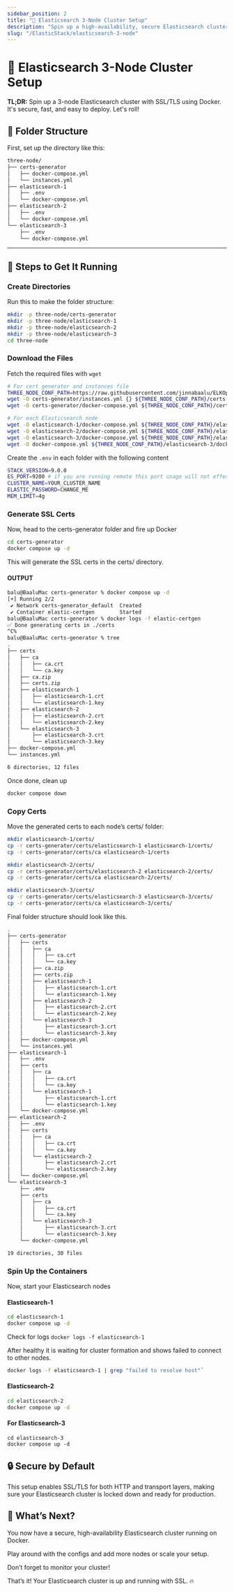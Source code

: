 ```yaml
---
sidebar_position: 2
title: "🐳 Elasticsearch 3-Node Cluster Setup"
description: "Spin up a high-availability, secure Elasticsearch cluster with Docker."
slug: "/ElasticStack/elasticsearch-3-node"
---
```


# 🐳 Elasticsearch 3-Node Cluster Setup

**TL;DR:** Spin up a 3-node Elasticsearch cluster with SSL/TLS using Docker. It's secure, fast, and easy to deploy. Let's roll!

## 📂 Folder Structure

First, set up the directory like this:

```bash
three-node/
├── certs-generator
│   ├── docker-compose.yml
│   └── instances.yml
├── elasticsearch-1
│   ├── .env
│   └── docker-compose.yml
├── elasticsearch-2
│   ├── .env
│   └── docker-compose.yml
└── elasticsearch-3
    ├── .env
    └── docker-compose.yml
```
---
## 🚀 Steps to Get It Running
### Create Directories
Run this to make the folder structure:
```bash
mkdir -p three-node/certs-generator
mkdir -p three-node/elasticsearch-1
mkdir -p three-node/elasticsearch-2
mkdir -p three-node/elasticsearch-3
cd three-node
```
### Download the Files
Fetch the required files with `wget`
```bash
# For cert generator and instances file
THREE_NODE_CONF_PATH=https://raw.githubusercontent.com/jinnabaalu/ELKOperations/refs/heads/main/elasticsearch/three-node/
wget -O certs-generator/instances.yml {} ${THREE_NODE_CONF_PATH}/certs-generator/instances.yml
wget -O certs-generator/docker-compose.yml ${THREE_NODE_CONF_PATH}/certs-generator/docker-compose.yml

# For each Elasticsearch node
wget -O elasticsearch-1/docker-compose.yml ${THREE_NODE_CONF_PATH}/elasticsearch-1/docker-compose.yml
wget -O elasticsearch-2/docker-compose.yml ${THREE_NODE_CONF_PATH}/elasticsearch-2/docker-compose.yml
wget -O elasticsearch-3/docker-compose.yml ${THREE_NODE_CONF_PATH}/elasticsearch-3/docker-compose.yml
wget -O docker-compose.yml ${THREE_NODE_CONF_PATH}/elasticsearch-3/docker-compose.yml
```
Create the `.env` in each folder with the following content

```bash
STACK_VERSION=9.0.0
ES_PORT=9200 # if you are running remote this port usage will not effect the other container
CLUSTER_NAME=YOUR_CLUSTER_NAME
ELASTIC_PASSWORD=CHANGE_ME
MEM_LIMIT=4g
```

### Generate SSL Certs
Now, head to the certs-generator folder and fire up Docker
```bash
cd certs-generator
docker compose up -d    
```

This will generate the SSL certs in the certs/ directory. 

#### OUTPUT
```bash
balu@BaaluMac certs-generator % docker compose up -d
[+] Running 2/2
 ✔ Network certs-generator_default  Created                                                           0.2s
 ✔ Container elastic-certgen        Started                                                           0.5s
balu@BaaluMac certs-generator % docker logs -f elastic-certgen
✅ Done generating certs in ./certs
^C%
balu@BaaluMac certs-generator % tree
.
├── certs
│   ├── ca
│   │   ├── ca.crt
│   │   └── ca.key
│   ├── ca.zip
│   ├── certs.zip
│   ├── elasticsearch-1
│   │   ├── elasticsearch-1.crt
│   │   └── elasticsearch-1.key
│   ├── elasticsearch-2
│   │   ├── elasticsearch-2.crt
│   │   └── elasticsearch-2.key
│   └── elasticsearch-3
│       ├── elasticsearch-3.crt
│       └── elasticsearch-3.key
├── docker-compose.yml
└── instances.yml

6 directories, 12 files
```

Once done, clean up

```bash
docker compose down
```
### Copy Certs
Move the generated certs to each node’s certs/ folder:
```bash
mkdir elasticsearch-1/certs/
cp -r certs-generator/certs/elasticsearch-1 elasticsearch-1/certs/
cp -r certs-generator/certs/ca elasticsearch-1/certs

mkdir elasticsearch-2/certs/
cp -r certs-generator/certs/elasticsearch-2 elasticsearch-2/certs/
cp -r certs-generator/certs/ca elasticsearch-2/certs/

mkdir elasticsearch-3/certs/
cp -r certs-generator/certs/elasticsearch-3 elasticsearch-3/certs/
cp -r certs-generator/certs/ca elasticsearch-3/certs/
``` 

Final folder structure should look like this. 

```bash
.
├── certs-generator
│   ├── certs
│   │   ├── ca
│   │   │   ├── ca.crt
│   │   │   └── ca.key
│   │   ├── ca.zip
│   │   ├── certs.zip
│   │   ├── elasticsearch-1
│   │   │   ├── elasticsearch-1.crt
│   │   │   └── elasticsearch-1.key
│   │   ├── elasticsearch-2
│   │   │   ├── elasticsearch-2.crt
│   │   │   └── elasticsearch-2.key
│   │   └── elasticsearch-3
│   │       ├── elasticsearch-3.crt
│   │       └── elasticsearch-3.key
│   ├── docker-compose.yml
│   └── instances.yml
├── elasticsearch-1
│   ├── .env
│   ├── certs
│   │   ├── ca
│   │   │   ├── ca.crt
│   │   │   └── ca.key
│   │   └── elasticsearch-1
│   │       ├── elasticsearch-1.crt
│   │       └── elasticsearch-1.key
│   └── docker-compose.yml
├── elasticsearch-2
│   ├── .env
│   ├── certs
│   │   ├── ca
│   │   │   ├── ca.crt
│   │   │   └── ca.key
│   │   └── elasticsearch-2
│   │       ├── elasticsearch-2.crt
│   │       └── elasticsearch-2.key
│   └── docker-compose.yml
└── elasticsearch-3
    ├── .env
    ├── certs
    │   ├── ca
    │   │   ├── ca.crt
    │   │   └── ca.key
    │   └── elasticsearch-3
    │       ├── elasticsearch-3.crt
    │       └── elasticsearch-3.key
    └── docker-compose.yml

19 directories, 30 files
```

### Spin Up the Containers
Now, start your Elasticsearch nodes
#### Elasticsearch-1
```bash
cd elasticsearch-1
docker compose up -d
```
Check for logs `docker logs -f elasticsearch-1`

After healthy it is waiting for cluster formation and shows failed to connect to other nodes.
```bash
docker logs -f elasticsearch-1 | grep "failed to resolve host"`
```

#### Elasticsearch-2
```bash
cd elasticsearch-2
docker compose up -d
```

#### For Elasticsearch-3
```
cd elasticsearch-3
docker compose up -d
```

## 🔒 Secure by Default
This setup enables SSL/TLS for both HTTP and transport layers, making sure your Elasticsearch cluster is locked down and ready for production.

## 🚨 What’s Next?
You now have a secure, high-availability Elasticsearch cluster running on Docker.

Play around with the configs and add more nodes or scale your setup.

Don’t forget to monitor your cluster!

That’s it! Your Elasticsearch cluster is up and running with SSL. 🔥